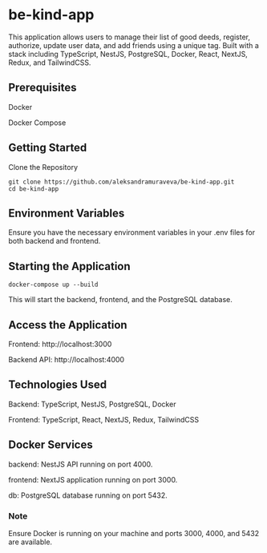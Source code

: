 # be-kind-app

This application allows users to manage their list of good deeds, register, authorize, update user data, and add friends using a unique tag. Built with a stack including TypeScript, NestJS, PostgreSQL, Docker, React, NextJS, Redux, and TailwindCSS.

## Prerequisites
Docker

Docker Compose

## Getting Started
Clone the Repository

```
git clone https://github.com/aleksandramuraveva/be-kind-app.git
cd be-kind-app
```
## Environment Variables

Ensure you have the necessary environment variables in your .env files for both backend and frontend.

## Starting the Application

```
docker-compose up --build
```
This will start the backend, frontend, and the PostgreSQL database.

## Access the Application

Frontend: http://localhost:3000

Backend API: http://localhost:4000

## Technologies Used
Backend: TypeScript, NestJS, PostgreSQL, Docker

Frontend: TypeScript, React, NextJS, Redux, TailwindCSS

## Docker Services
backend: NestJS API running on port 4000.

frontend: NextJS application running on port 3000.

db: PostgreSQL database running on port 5432.

### Note
Ensure Docker is running on your machine and ports 3000, 4000, and 5432 are available.
